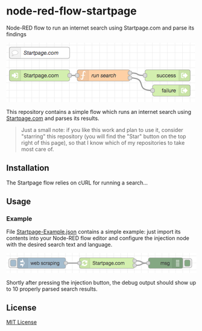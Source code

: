 # node-red-flow-startpage #

Node-RED flow to run an internet search using Startpage.com and parse its findings

![Startpage Flow Screenshot](./Startpage-Flow.png)

This repository contains a simple flow which runs an internet search using [Startpage.com](https://www.startpage.com/) and parses its results.

> Just a small note: if you like this work and plan to use it, consider "starring" this repository (you will find the "Star" button on the top right of this page), so that I know which of my repositories to take most care of.

## Installation ##

The Startpage flow relies on cURL for running a search...

## Usage ##

### Example ###

File [Startpage-Example.json](./Startpage-Example.json) contains a simple example: just import its contents into your Node-RED flow editor and configure the injection node with the desired search text and language.

![Startpage Example Screenshot](./Startpage-Example.png)

Shortly after pressing the injection button, the debug output should show up to 10 properly parsed search results.

## License ##

[MIT License](LICENSE.md)
